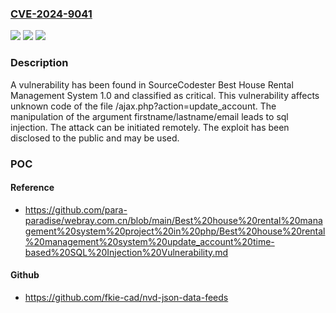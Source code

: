 ### [CVE-2024-9041](https://cve.mitre.org/cgi-bin/cvename.cgi?name=CVE-2024-9041)
![](https://img.shields.io/static/v1?label=Product&message=Best%20House%20Rental%20Management%20System&color=blue)
![](https://img.shields.io/static/v1?label=Version&message=%3D%201.0%20&color=brighgreen)
![](https://img.shields.io/static/v1?label=Vulnerability&message=SQL%20Injection&color=brighgreen)

### Description

A vulnerability has been found in SourceCodester Best House Rental Management System 1.0 and classified as critical. This vulnerability affects unknown code of the file /ajax.php?action=update_account. The manipulation of the argument firstname/lastname/email leads to sql injection. The attack can be initiated remotely. The exploit has been disclosed to the public and may be used.

### POC

#### Reference
- https://github.com/para-paradise/webray.com.cn/blob/main/Best%20house%20rental%20management%20system%20project%20in%20php/Best%20house%20rental%20management%20system%20update_account%20time-based%20SQL%20Injection%20Vulnerability.md

#### Github
- https://github.com/fkie-cad/nvd-json-data-feeds

